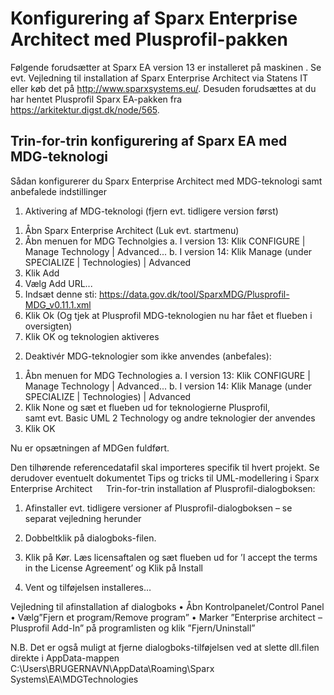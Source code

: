Konfigurering af Sparx Enterprise Architect med Plusprofil-pakken
=======

Følgende forudsætter at Sparx EA version 13 er installeret på maskinen . Se evt. Vejledning til installation af Sparx Enterprise Architect via Statens IT eller køb det på http://www.sparxsystems.eu/. Desuden forudsættes at du har hentet Plusprofil Sparx EA-pakken fra https://arkitektur.digst.dk/node/565.
## Trin-for-trin konfigurering af Sparx EA med MDG-teknologi 
Sådan konfigurerer du Sparx Enterprise Architect med MDG-teknologi samt anbefalede indstillinger
1) Aktivering af MDG-teknologi (fjern evt. tidligere version først) 
1.	Åbn Sparx Enterprise Architect (Luk evt. startmenu)
2.	Åbn menuen for MDG Technolgies
a.	I version 13: Klik CONFIGURE | Manage Technology | Advanced...
b.	I version 14: Klik Manage (under SPECIALIZE | Technologies) | Advanced
3.	Klik Add  
4.	Vælg Add URL...
5.	Indsæt denne sti: https://data.gov.dk/tool/SparxMDG/Plusprofil-MDG_v0.11.1.xml   
6.	Klik Ok (Og tjek at Plusprofil MDG-teknologien nu har fået et flueben i oversigten)
7.	Klik OK og teknologien aktiveres
 2) Deaktivér MDG-teknologier som ikke anvendes (anbefales):
1.	Åbn menuen for MDG Technologies
a.	I version 13: Klik CONFIGURE | Manage Technology | Advanced...
b.	I version 14: Klik Manage (under SPECIALIZE | Technologies) | Advanced
2.	Klik None og sæt et flueben ud for teknologierne Plusprofil,  
samt evt. Basic UML 2 Technology og andre teknologier der anvendes 
3.	Klik OK

Nu er opsætningen af MDGen fuldført. 

Den tilhørende referencedatafil skal importeres specifik til hvert projekt.
Se derudover eventuelt dokumentet Tips og tricks til UML-modellering i Sparx Enterprise Architect
 
Trin-for-trin installation af Plusprofil-dialogboksen:

1.	Afinstaller evt. tidligere versioner af Plusprofil-dialogboksen – se separat vejledning herunder
2.	Dobbeltklik på dialogboks-filen.
3.	Klik på Kør. Læs licensaftalen og sæt flueben ud for ’I accept the terms in the License Agreement’ og 
Klik på Install
  
4.	Vent og tilføjelsen installeres…
  
Vejledning til afinstallation af dialogboks
•	Åbn Kontrolpanelet/Control Panel  
•	Vælg”Fjern et program/Remove program”
•	Marker ”Enterprise architect – Plusprofil Add-In” på programlisten og klik ”Fjern/Uninstall”
 
N.B. Det er også muligt at fjerne dialogboks-tilføjelsen ved at slette dll.filen direkte i AppData-mappen
C:\Users\BRUGERNAVN\AppData\Roaming\Sparx Systems\EA\MDGTechnologies

